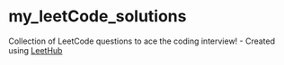 # my_leetCode_solutions
Collection of LeetCode questions to ace the coding interview! - Created using [LeetHub](https://github.com/QasimWani/LeetHub)
